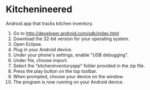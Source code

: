 Kitchenineered
===================

Android app that tracks kitchen inventory.

1. Go to http://developer.android.com/sdk/index.html
2. Download the 32-bit version for your operating system.
3. Open Eclipse.
4. Plug in your Android device.
5. Under your phone's settings, enable "USB debugging".
5. Under file, choose import.
6. Select the "kitcheninventoryapp" folder provided in the zip file.
7. Press the play button on the top toolbar.
8. When prompted, choose your device on the window.
9. The program is now running on your Android device.
